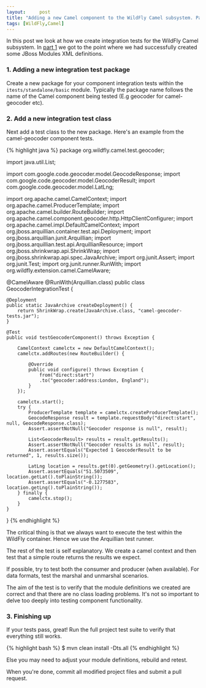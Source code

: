 ```yaml
---
layout:     post
title: "Adding a new Camel component to the WildFly Camel subsystem. Part 2"
tags: [WildFly,Camel]
---
```


In this post we look at how we create integration tests for the WildFly Camel subsystem. In [part 1](/2017/09/25/adding-a-new-component-to-the-wildfly-camel-subsystem-part1) we got to the point where we had successfully created some JBoss Modules XML definitions. 

### 1. Adding a new integration test package

Create a new package for your component integration tests within the `itests/standalone/basic` module. Typically the package name follows the name of the Camel component being tested (E.g geocoder for camel-geocoder etc).

### 2. Add a new integration test class

Next add a test class to the new package. Here's an example from the camel-geocoder component tests.

{% highlight java %}
package org.wildfly.camel.test.geocoder;

import java.util.List;

import com.google.code.geocoder.model.GeocodeResponse;
import com.google.code.geocoder.model.GeocoderResult;
import com.google.code.geocoder.model.LatLng;

import org.apache.camel.CamelContext;
import org.apache.camel.ProducerTemplate;
import org.apache.camel.builder.RouteBuilder;
import org.apache.camel.component.geocoder.http.HttpClientConfigurer;
import org.apache.camel.impl.DefaultCamelContext;
import org.jboss.arquillian.container.test.api.Deployment;
import org.jboss.arquillian.junit.Arquillian;
import org.jboss.arquillian.test.api.ArquillianResource;
import org.jboss.shrinkwrap.api.ShrinkWrap;
import org.jboss.shrinkwrap.api.spec.JavaArchive;
import org.junit.Assert;
import org.junit.Test;
import org.junit.runner.RunWith;
import org.wildfly.extension.camel.CamelAware;

@CamelAware
@RunWith(Arquillian.class)
public class GeocoderIntegrationTest {

    @Deployment
    public static JavaArchive createDeployment() {
        return ShrinkWrap.create(JavaArchive.class, "camel-geocoder-tests.jar");
    }

    @Test
    public void testGeocoderComponent() throws Exception {

        CamelContext camelctx = new DefaultCamelContext();
        camelctx.addRoutes(new RouteBuilder() {

            @Override
            public void configure() throws Exception {
                from("direct:start")
                .to("geocoder:address:London, England");
            }
        });

        camelctx.start();
        try {
            ProducerTemplate template = camelctx.createProducerTemplate();
            GeocodeResponse result = template.requestBody("direct:start", null, GeocodeResponse.class);
            Assert.assertNotNull("Geocoder response is null", result);

            List<GeocoderResult> results = result.getResults();
            Assert.assertNotNull("Geocoder results is null", result);
            Assert.assertEquals("Expected 1 GeocoderResult to be returned", 1, results.size());

            LatLng location = results.get(0).getGeometry().getLocation();
            Assert.assertEquals("51.5073509", location.getLat().toPlainString());
            Assert.assertEquals("-0.1277583", location.getLng().toPlainString());
        } finally {
            camelctx.stop();
        }
    }
}
{% endhighlight %}

The critical thing is that we always want to execute the test within the WildFly container. Hence we use the Arquillian test runner.

The rest of the test is self explanatory. We create a camel context and then test that a simple route returns the results we expect.

If possible, try to test both the consumer and producer (when available). For data formats, test the marshal and unmarshal scenarios.

The aim of the test is to verify that the module definitions we created are correct and that there are no class loading problems. It's not so important to delve too deeply into testing component functionality.

### 3. Finishing up

If your tests pass, great! Run the full project test suite to verify that everything still works.

{% highlight bash %}
$ mvn clean install -Dts.all
{% endhighlight %}

Else you may need to adjust your module definitions, rebuild and retest.

When you're done, commit all modified project files and submit a pull request.
